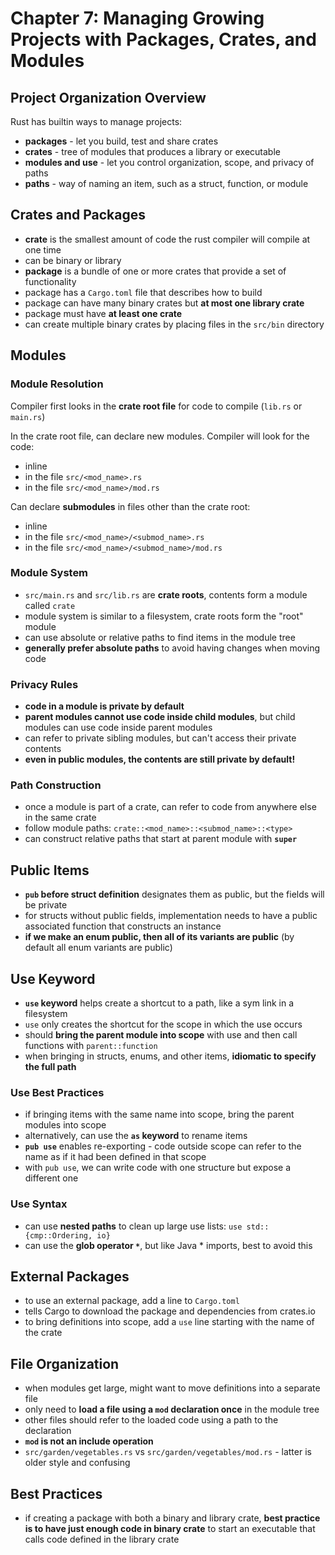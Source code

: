 # Chapter 7: Managing Growing Projects with Packages, Crates, and Modules

## Project Organization Overview
Rust has builtin ways to manage projects:
- **packages** - let you build, test and share crates
- **crates** - tree of modules that produces a library or executable
- **modules and use** - let you control organization, scope, and privacy of paths
- **paths** - way of naming an item, such as a struct, function, or module

## Crates and Packages
- **crate** is the smallest amount of code the rust compiler will compile at one time
- can be binary or library
- **package** is a bundle of one or more crates that provide a set of functionality
- package has a `Cargo.toml` file that describes how to build
- package can have many binary crates but **at most one library crate**
- package must have **at least one crate**
- can create multiple binary crates by placing files in the `src/bin` directory

## Modules
### Module Resolution
Compiler first looks in the **crate root file** for code to compile (`lib.rs` or `main.rs`)

In the crate root file, can declare new modules. Compiler will look for the code:
- inline
- in the file `src/<mod_name>.rs`
- in the file `src/<mod_name>/mod.rs`

Can declare **submodules** in files other than the crate root:
- inline
- in the file `src/<mod_name>/<submod_name>.rs`
- in the file `src/<mod_name>/<submod_name>/mod.rs`

### Module System
- `src/main.rs` and `src/lib.rs` are **crate roots**, contents form a module called `crate`
- module system is similar to a filesystem, crate roots form the "root" module
- can use absolute or relative paths to find items in the module tree
- **generally prefer absolute paths** to avoid having changes when moving code

### Privacy Rules
- **code in a module is private by default**
- **parent modules cannot use code inside child modules**, but child modules can use code inside parent modules
- can refer to private sibling modules, but can't access their private contents
- **even in public modules, the contents are still private by default!**

### Path Construction
- once a module is part of a crate, can refer to code from anywhere else in the same crate
- follow module paths: `crate::<mod_name>::<submod_name>::<type>`
- can construct relative paths that start at parent module with **`super`**

## Public Items
- **`pub` before struct definition** designates them as public, but the fields will be private
- for structs without public fields, implementation needs to have a public associated function that constructs an instance
- **if we make an enum public, then all of its variants are public** (by default all enum variants are public)

## Use Keyword
- **`use` keyword** helps create a shortcut to a path, like a sym link in a filesystem
- `use` only creates the shortcut for the scope in which the use occurs
- should **bring the parent module into scope** with use and then call functions with `parent::function`
- when bringing in structs, enums, and other items, **idiomatic to specify the full path**

### Use Best Practices
- if bringing items with the same name into scope, bring the parent modules into scope
- alternatively, can use the **`as` keyword** to rename items
- **`pub use`** enables re-exporting - code outside scope can refer to the name as if it had been defined in that scope
- with `pub use`, we can write code with one structure but expose a different one

### Use Syntax
- can use **nested paths** to clean up large use lists: `use std::{cmp::Ordering, io}`
- can use the **glob operator `*`**, but like Java * imports, best to avoid this

## External Packages
- to use an external package, add a line to `Cargo.toml`
- tells Cargo to download the package and dependencies from crates.io
- to bring definitions into scope, add a `use` line starting with the name of the crate

## File Organization
- when modules get large, might want to move definitions into a separate file
- only need to **load a file using a `mod` declaration once** in the module tree
- other files should refer to the loaded code using a path to the declaration
- **`mod` is not an include operation**
- `src/garden/vegetables.rs` vs `src/garden/vegetables/mod.rs` - latter is older style and confusing

## Best Practices
- if creating a package with both a binary and library crate, **best practice is to have just enough code in binary crate** to start an executable that calls code defined in the library crate